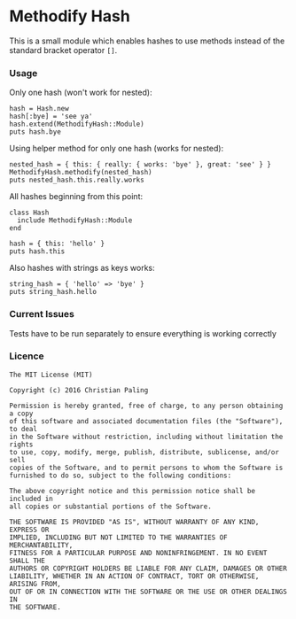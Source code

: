 # Methodify Hash

This is a small module which enables hashes to use methods instead of the standard bracket operator ``[]``.

### Usage

Only one hash (won't work for nested):

    hash = Hash.new
    hash[:bye] = 'see ya'
    hash.extend(MethodifyHash::Module)
    puts hash.bye

Using helper method for only one hash (works for nested):

    nested_hash = { this: { really: { works: 'bye' }, great: 'see' } }
    MethodifyHash.methodify(nested_hash)
    puts nested_hash.this.really.works

All hashes beginning from this point:

    class Hash
      include MethodifyHash::Module
    end

    hash = { this: 'hello' }
    puts hash.this

Also hashes with strings as keys works:

    string_hash = { 'hello' => 'bye' }
    puts string_hash.hello


### Current Issues

Tests have to be run separately to ensure everything is working correctly

### Licence

    The MIT License (MIT)

    Copyright (c) 2016 Christian Paling

    Permission is hereby granted, free of charge, to any person obtaining a copy
    of this software and associated documentation files (the "Software"), to deal
    in the Software without restriction, including without limitation the rights
    to use, copy, modify, merge, publish, distribute, sublicense, and/or sell
    copies of the Software, and to permit persons to whom the Software is
    furnished to do so, subject to the following conditions:

    The above copyright notice and this permission notice shall be included in
    all copies or substantial portions of the Software.

    THE SOFTWARE IS PROVIDED "AS IS", WITHOUT WARRANTY OF ANY KIND, EXPRESS OR
    IMPLIED, INCLUDING BUT NOT LIMITED TO THE WARRANTIES OF MERCHANTABILITY,
    FITNESS FOR A PARTICULAR PURPOSE AND NONINFRINGEMENT. IN NO EVENT SHALL THE
    AUTHORS OR COPYRIGHT HOLDERS BE LIABLE FOR ANY CLAIM, DAMAGES OR OTHER
    LIABILITY, WHETHER IN AN ACTION OF CONTRACT, TORT OR OTHERWISE, ARISING FROM,
    OUT OF OR IN CONNECTION WITH THE SOFTWARE OR THE USE OR OTHER DEALINGS IN
    THE SOFTWARE.
